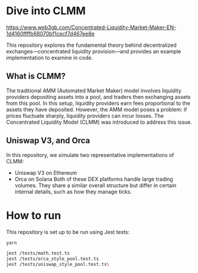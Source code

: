 # Dive into CLMM

https://www.web3gb.com/Concentrated-Liquidity-Market-Maker-EN-1d4160ffffb68070bf1cecf7d467ee8e

This repository explores the fundamental theory behind decentralized exchanges—concentrated liquidity provision—and provides an example implementation to examine in code.

## What is CLMM?

The traditional AMM (Automated Market Maker) model involves liquidity providers depositing assets into a pool, and traders then exchanging assets from this pool. In this setup, liquidity providers earn fees proportional to the assets they have deposited. However, the AMM model poses a problem: if prices fluctuate sharply, liquidity providers can incur losses. The Concentrated Liquidity Model (CLMM) was introduced to address this issue.

## Uniswap V3, and Orca

In this repository, we simulate two representative implementations of CLMM:
* Uniswap V3 on Ethereum
* Orca on Solana
Both of these DEX platforms handle large trading volumes. They share a similar overall structure but differ in certain internal details, such as how they manage ticks.

# How to run

This repository is set up to be run using Jest tests:

```bash
yarn

jest /tests/math.test.ts
jest /tests/orca_style_pool.test.ts
jest /tests/uniswap_style_pool.test.ts\
```